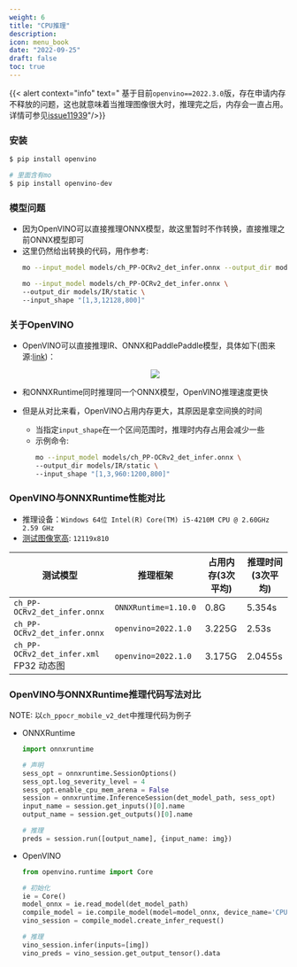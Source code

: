 ```yaml
---
weight: 6
title: "CPU推理"
description:
icon: menu_book
date: "2022-09-25"
draft: false
toc: true
---
```


{{< alert context="info" text=" 基于目前`openvino==2022.3.0`版，存在申请内存不释放的问题，这也就意味着当推理图像很大时，推理完之后，内存会一直占用。详情可参见[issue11939](https://github.com/openvinotoolkit/openvino/issues/11939)"/>}}

### 安装
```bash {linenos=table}
$ pip install openvino

# 里面含有mo
$ pip install openvino-dev
```

### 模型问题
- 因为OpenVINO可以直接推理ONNX模型，故这里暂时不作转换，直接推理之前ONNX模型即可
- 这里仍然给出转换的代码，用作参考:
    ```bash {linenos=table}
    mo --input_model models/ch_PP-OCRv2_det_infer.onnx --output_dir models/IR/

    mo --input_model models/ch_PP-OCRv2_det_infer.onnx \
    --output_dir models/IR/static \
    --input_shape "[1,3,12128,800]"
    ```

### 关于OpenVINO
- OpenVINO可以直接推理IR、ONNX和PaddlePaddle模型，具体如下(图来源:[link](https://docs.openvino.ai/latest/openvino_docs_OV_UG_OV_Runtime_User_Guide.html#doxid-openvino-docs-o-v-u-g-o-v-runtime-user-guide))：

    <div align="center">
        <img src="https://docs.openvino.ai/latest/_images/BASIC_FLOW_IE_C.svg">
    </div>

- 和ONNXRuntime同时推理同一个ONNX模型，OpenVINO推理速度更快
- 但是从对比来看，OpenVINO占用内存更大，其原因是拿空间换的时间
  - 当指定`input_shape`在一个区间范围时，推理时内存占用会减少一些
  - 示例命令:
    ```bash {linenos=table}
    mo --input_model models/ch_PP-OCRv2_det_infer.onnx \
    --output_dir models/IR/static \
    --input_shape "[1,3,960:1200,800]"
    ```

### OpenVINO与ONNXRuntime性能对比
- 推理设备：`Windows 64位 Intel(R) Core(TM) i5-4210M CPU @ 2.60GHz   2.59 GHz`
- [测试图像宽高](https://drive.google.com/file/d/1iJcGvOVIdUlyOS52bBdvO8uzx8QORo5M/view?usp=sharing): `12119x810`

| 测试模型                             | 推理框架             | 占用内存(3次平均) | 推理时间(3次平均) |
| ------------------------------------ | -------------------- | ----------------- | ----------------- |
| `ch_PP-OCRv2_det_infer.onnx`         | `ONNXRuntime=1.10.0` | 0.8G              | 5.354s            |
| `ch_PP-OCRv2_det_infer.onnx`         | `openvino=2022.1.0`  | 3.225G            | 2.53s             |
| `ch_PP-OCRv2_det_infer.xml` FP32 动态图 | `openvino=2022.1.0`  | 3.175G            | 2.0455s           |


### OpenVINO与ONNXRuntime推理代码写法对比
NOTE: 以`ch_ppocr_mobile_v2_det`中推理代码为例子
- ONNXRuntime
    ```python {linenos=table}
    import onnxruntime

    # 声明
    sess_opt = onnxruntime.SessionOptions()
    sess_opt.log_severity_level = 4
    sess_opt.enable_cpu_mem_arena = False
    session = onnxruntime.InferenceSession(det_model_path, sess_opt)
    input_name = session.get_inputs()[0].name
    output_name = session.get_outputs()[0].name

    # 推理
    preds = session.run([output_name], {input_name: img})
    ```
- OpenVINO
    ```python {linenos=table}
    from openvino.runtime import Core

    # 初始化
    ie = Core()
    model_onnx = ie.read_model(det_model_path)
    compile_model = ie.compile_model(model=model_onnx, device_name='CPU')
    vino_session = compile_model.create_infer_request()

    # 推理
    vino_session.infer(inputs=[img])
    vino_preds = vino_session.get_output_tensor().data
    ```
